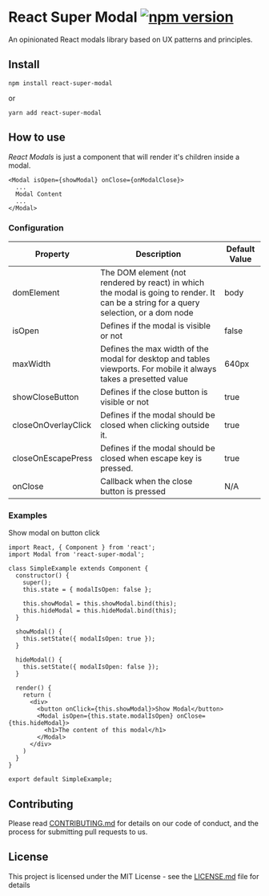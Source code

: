 # React Super Modal [![npm version](https://badge.fury.io/js/react-super-modal.svg)](https://badge.fury.io/js/react-super-modal)
An opinionated React modals library based on UX patterns and principles.

## Install

`npm install react-super-modal`

or

`yarn add react-super-modal`

## How to use

*React Modals* is just a component that will render it's children inside a modal.
```
<Modal isOpen={showModal} onClose={onModalClose}>
  ...
  Modal Content
  ...
</Modal>
```

### Configuration
| Property        | Description                                   | Default Value |
|-----------------|-----------------------------------------------|---------------|
| domElement      | The DOM element (not rendered by react) in which the modal is going to render. It can be a string for a query selection, or a dom node | body         |
| isOpen          | Defines if the modal is visible or not        | false         |
| maxWidth        | Defines the max width of the modal for desktop and tables viewports. For mobile it always takes a presetted value | 640px
| showCloseButton | Defines if the close button is visible or not | true          |
| closeOnOverlayClick | Defines if the modal should be closed when clicking outside it. | true          |
| closeOnEscapePress | Defines if the modal should be closed when escape key is pressed. | true          |
| onClose         | Callback when the close button is pressed     | N/A           |

### Examples
Show modal on button click
```
import React, { Component } from 'react';
import Modal from 'react-super-modal';

class SimpleExample extends Component {
  constructor() {
    super();
    this.state = { modalIsOpen: false };

    this.showModal = this.showModal.bind(this);
    this.hideModal = this.hideModal.bind(this);
  }

  showModal() {
    this.setState({ modalIsOpen: true });
  }

  hideModal() {
    this.setState({ modalIsOpen: false });
  }

  render() {
    return (
      <div>
        <button onClick={this.showModal}>Show Modal</button>
        <Modal isOpen={this.state.modalIsOpen} onClose={this.hideModal}>
          <h1>The content of this modal</h1>
        </Modal>
      </div>
    )
  }
}

export default SimpleExample;
```

## Contributing

Please read [CONTRIBUTING.md](CONTRIBUTING.md) for details on our code of conduct, and the process for submitting pull requests to us.

## License

This project is licensed under the MIT License - see the [LICENSE.md](LICENSE.md) file for details
